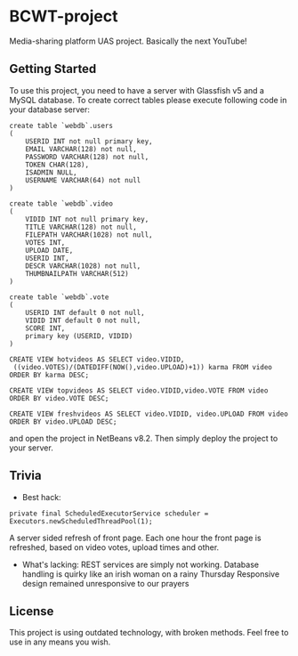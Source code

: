 # BCWT-project
Media-sharing platform UAS project. Basically the next YouTube!

## Getting Started

To use this project, you need to have a server with Glassfish v5 and a MySQL database.
To create correct tables please execute following code in your database server:
```
create table `webdb`.users
(
	USERID INT not null primary key,
	EMAIL VARCHAR(128) not null,
	PASSWORD VARCHAR(128) not null,
	TOKEN CHAR(128),
	ISADMIN NULL,
	USERNAME VARCHAR(64) not null
)

create table `webdb`.video
(
	VIDID INT not null primary key,
	TITLE VARCHAR(128) not null,
	FILEPATH VARCHAR(1028) not null,
	VOTES INT,
	UPLOAD DATE,
	USERID INT,
	DESCR VARCHAR(1028) not null,
	THUMBNAILPATH VARCHAR(512)
)

create table `webdb`.vote
(
	USERID INT default 0 not null,
	VIDID INT default 0 not null,
	SCORE INT,
	primary key (USERID, VIDID)
)

CREATE VIEW hotvideos AS SELECT video.VIDID,
 ((video.VOTES)/(DATEDIFF(NOW(),video.UPLOAD)+1)) karma FROM video ORDER BY karma DESC;

CREATE VIEW topvideos AS SELECT video.VIDID,video.VOTE FROM video ORDER BY video.VOTE DESC;

CREATE VIEW freshvideos AS SELECT video.VIDID, video.UPLOAD FROM video ORDER BY video.UPLOAD DESC;

```

and open the project in NetBeans v8.2.
Then simply deploy the project to your server.

## Trivia
* Best hack: 
```
private final ScheduledExecutorService scheduler = Executors.newScheduledThreadPool(1);
```
A server sided refresh of front page. Each one hour the front page is refreshed, based on video votes, upload times and other.

* What's lacking:
REST services are simply not working.
Database handling is quirky like an irish woman on a rainy Thursday
Responsive design remained unresponsive to our prayers



## License
This project is using outdated technology, with broken methods. Feel free to use in any means you wish.
